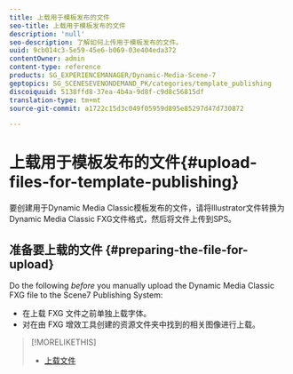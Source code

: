 ```yaml
---
title: 上载用于模板发布的文件
seo-title: 上载用于模板发布的文件
description: 'null'
seo-description: 了解如何上传用于模板发布的文件。
uuid: 9cb014c3-5e59-45e6-b069-03e404eda372
contentOwner: admin
content-type: reference
products: SG_EXPERIENCEMANAGER/Dynamic-Media-Scene-7
geptopics: SG_SCENESEVENONDEMAND_PK/categories/template_publishing
discoiquuid: 5138ffd8-37ea-4b4a-9d8f-c9d8c56815df
translation-type: tm+mt
source-git-commit: a1722c15d3c049f05959d895e85297d47d730872

---
```



# 上载用于模板发布的文件{#upload-files-for-template-publishing}

要创建用于Dynamic Media Classic模板发布的文件，请将Illustrator文件转换为Dynamic Media Classic FXG文件格式，然后将文件上传到SPS。

## 准备要上载的文件 {#preparing-the-file-for-upload}

Do the following *before* you manually upload the Dynamic Media Classic FXG file to the Scene7 Publishing System:

* 在上载 FXG 文件之前单独上载字体。
* 对在由 FXG 增效工具创建的资源文件夹中找到的相关图像进行上载。

>[!MORELIKETHIS]
>
>* [上载文件](uploading-files.md#uploading_your_files)


